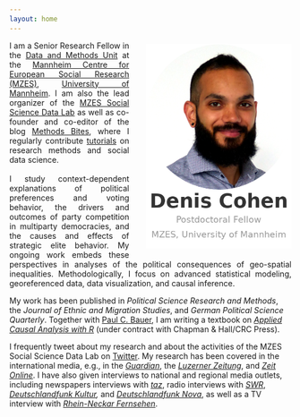 ```yaml
---
layout: home
---
```


<p style="text-align:justify">
        <img alt="Denis Cohen" src="assets/images/logo6.png"
        style="float:right;margin:5px 0px 10px
        30px;width:260px">
        I am a Senior Research Fellow in the <a href="https://www.mzes.uni-mannheim.de/d7/en/dm-unit">Data and Methods Unit</a> at the <a href="https://www.mzes.uni-mannheim.de/d7/en">Mannheim Centre for European Social Research (MZES)</a>, <a href="https://www.uni-mannheim.de/en/">University of Mannheim</a>. I am also the lead organizer of the <a href="https://www.mzes.uni-mannheim.de/socialsciencedatalab/page/about/">MZES Social Science Data Lab</a> as well as co-founder and co-editor of the blog <a href="https://www.mzes.uni-mannheim.de/socialsciencedatalab/">Methods Bites</a>, where I regularly contribute <a href="https://www.mzes.uni-mannheim.de/socialsciencedatalab/author/denis-cohen/">tutorials</a> on research methods and social data science.<br /><br>I study context-dependent explanations of political preferences and voting behavior, the drivers and outcomes of party competition in multiparty democracies, and the causes and effects of strategic elite behavior. My ongoing work embeds these perspectives in analyses of the political consequences of geo-spatial inequalities. Methodologically, I focus on advanced statistical modeling, georeferenced data, data visualization, and causal inference.</p>
<p>My work has been published in <em>Political Science Research and Methods</em>, the <em>Journal of Ethnic and Migration Studies</em>, and <em>German Political Science Quarterly</em>. Together with <a href="https://www.mzes.uni-mannheim.de/d7/de/profiles/paul-c-bauer">Paul C. Bauer</a>, I am writing a textbook on <em><a href="https://bookdown.org/paul/applied-causal-analysis/">Applied Causal Analysis with R</a></em> (under contract with Chapman &amp; Hall/CRC Press).</p>
<p>I frequently tweet about my research and about the activities of the MZES Social Science Data Lab on <a href="https://twitter.com/denis_cohen">Twitter</a>. My research has been covered in the international media, e.g., in the <a href="https://www.theguardian.com/world/commentisfree/2022/apr/13/copying-far-right-doesnt-help-mainstream-parties"><em>Guardian</em></a>,  the <a href="https://www.luzernerzeitung.ch/news-service/inland-schweiz/wahlforschung-am-rechten-rand-um-waehlergunst-buhlen-warum-das-buergerlichen-parteien-schadet-ld.2278619"><em>Luzerner Zeitung</em></a>, and <a href="https://www.zeit.de/news/2022-04/21/studie-uebernahme-rechter-themen-staerkt-radikale-parteien"><em>Zeit Online</em></a>. I have also given interviews to national and regional media outlets, including newspapers interviews with <a href="https://taz.de/Studie-zu-Wahlerfolgen-rechter-Parteien/!5849870/"><em>taz</em></a>, radio interviews with <a href="https://www.swr.de/swraktuell/baden-wuerttemberg/mannheimer-studie-uebernahme-rechter-themen-staerkt-radikale-parteien-100.html"><em>SWR</em></a>, <em><a href="https://www.deutschlandfunkkultur.de/stimmenfang-am-rechten-rand-lohnt-sich-nicht-dlf-kultur-b8cde89c-100.html">Deutschlandfunk Kultur</a>,</em> and <a href="https://ondemand-mp3.dradio.de/file/dradio/2022/04/21/deutschlandfunknova_mariupol_20220421_6d0efc11.mp3"><em>Deutschlandfunk Nova</em></a>, as well as a TV interview with <a href="https://www.rnf.de/mediathek/291205/"><em>Rhein-Neckar Fernsehen</em></a>.</p>
